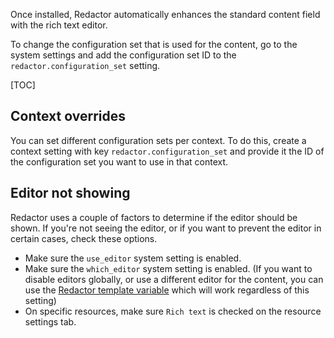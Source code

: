 Once installed, Redactor automatically enhances the standard content field with the rich text editor. 

To change the configuration set that is used for the content, go to the system settings and add the configuration set ID to the `redactor.configuration_set` setting.

[TOC]

## Context overrides

You can set different configuration sets per context. To do this, create a context setting with key `redactor.configuration_set` and provide it the ID of the configuration set you want to use in that context.

## Editor not showing

Redactor uses a couple of factors to determine if the editor should be shown. If you're not seeing the editor, or if you want to prevent the editor in certain cases, check these options.

- Make sure the `use_editor` system setting is enabled.
- Make sure the `which_editor` system setting is enabled. (If you want to disable editors globally, or use a different editor for the content, you can use the [Redactor template variable](Template_Variables) which will work regardless of this setting)
- On specific resources, make sure `Rich text` is checked on the resource settings tab.
 